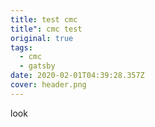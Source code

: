 ```yaml
---
title: test cmc
title": cmc test
original: true
tags:
  - cmc
  - gatsby
date: 2020-02-01T04:39:28.357Z
cover: header.png
---
```

look
